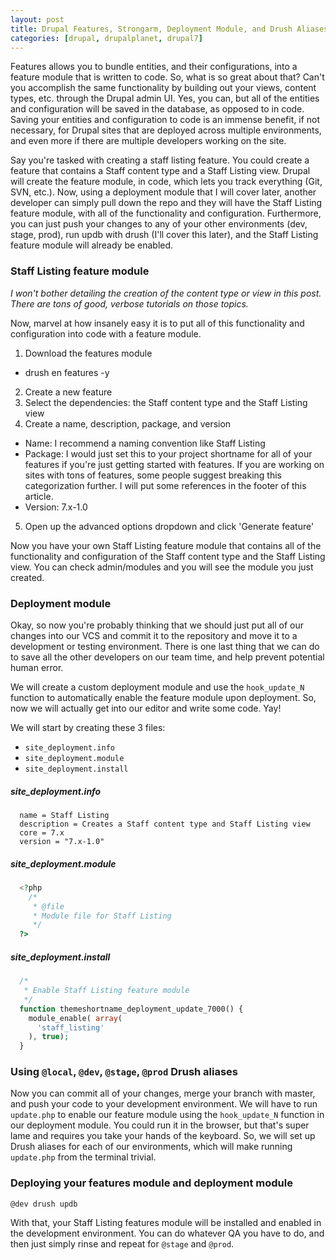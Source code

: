 ```yaml
---
layout: post
title: Drupal Features, Strongarm, Deployment Module, and Drush Aliases
categories: [drupal, drupalplanet, drupal7]
---
```


Features allows you to bundle entities, and their configurations, into a feature module that is written to code. So, what is so great about that? Can't you accomplish the same functionality by building out your views, content types, etc. through the Drupal admin UI. Yes, you can, but all of the entities and configuration will be saved in the database, as opposed to in code. Saving your entities and configuration to code is an immense benefit, if not necessary, for Drupal sites that are deployed across multiple environments, and even more if there are multiple developers working on the site.

Say you're tasked with creating a staff listing feature. You could create a feature that contains a Staff content type and a Staff Listing view. Drupal will create the feature module, in code, which lets you track everything (Git, SVN, etc.). Now, using a deployment module that I will cover later, another developer can simply pull down the repo and they will have the Staff Listing feature module, with all of the functionality and configuration. Furthermore, you can just push your changes to any of your other environments (dev, stage, prod), run updb with drush (I'll cover this later), and the Staff Listing feature module will already be enabled.

### Staff Listing feature module

*I won't bother detailing the creation of the content type or view in this post. There are tons of good, verbose tutorials on those topics.*

Now, marvel at how insanely easy it is to put all of this functionality and configuration into code with a feature module.

1. Download the features module
  * drush en features -y
2. Create a new feature
3. Select the dependencies: the Staff content type and the Staff Listing view
4. Create a name, description, package, and version
  * Name: I recommend a naming convention like Staff Listing
  * Package: I would just set this to your project shortname for all of your features if you're just getting started with features. If you are working on sites with tons of features, some people suggest breaking this categorization further. I will put some references in the footer of this article.
  * Version: 7.x-1.0
5. Open up the advanced options dropdown and click 'Generate feature'

Now you have your own Staff Listing feature module that contains all of the functionality and configuration of the Staff content type and the Staff Listing view. You can check admin/modules and you will see the module you just created.

### Deployment module

Okay, so now you're probably thinking that we should just put all of our changes into our VCS and commit it to the repository and move it to a development or testing environment. There is one last thing that we can do to save all the other developers on our team time, and help prevent potential human error.

We will create a custom deployment module and use the `hook_update_N` function to automatically enable the feature module upon deployment. So, now we will actually get into our editor and write some code. Yay!

We will start by creating these 3 files:

* `site_deployment.info`
* `site_deployment.module`
* `site_deployment.install`

##### site_deployment.info

```
  name = Staff Listing
  description = Creates a Staff content type and Staff Listing view
  core = 7.x
  version = "7.x-1.0"
```

##### site_deployment.module

```php
  <?php
    /*
     * @file
     * Module file for Staff Listing
     */
  ?>
```

##### site_deployment.install

```php
  /*
   * Enable Staff Listing feature module
   */
  function themeshortname_deployment_update_7000() {
    module_enable( array(
      'staff_listing'
    ), true);
  }
```

### Using `@local`, `@dev`, `@stage`, `@prod` Drush aliases

Now you can commit all of your changes, merge your branch with master, and push your code to your development environment. We will have to run `update.php` to enable our feature module using the `hook_update_N` function in our deployment module. You could run it in the browser, but that's super lame and requires you take your hands of the keyboard. So, we will set up Drush aliases for each of our environments, which will make running `update.php` from the terminal trivial.

### Deploying your features module and deployment module

```
@dev drush updb
```

With that, your Staff Listing features module will be installed and enabled in the development environment. You can do whatever QA you have to do, and then just simply rinse and repeat for `@stage` and `@prod`.
